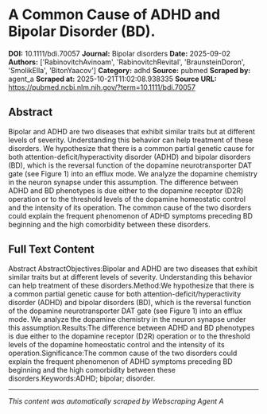# A Common Cause of ADHD and Bipolar Disorder (BD).

**DOI:** 10.1111/bdi.70057
**Journal:** Bipolar disorders
**Date:** 2025-09-02
**Authors:** ['RabinovitchAvinoam', 'RabinovitchRevital', 'BraunsteinDoron', 'SmolikElla', 'BitonYaacov']
**Category:** adhd
**Source:** pubmed
**Scraped by:** agent_a
**Scraped at:** 2025-10-21T11:02:08.938335
**Source URL:** https://pubmed.ncbi.nlm.nih.gov/?term=10.1111/bdi.70057

## Abstract

Bipolar and ADHD are two diseases that exhibit similar traits but at different levels of severity. Understanding this behavior can help treatment of these disorders.
We hypothesize that there is a common partial genetic cause for both attention-deficit/hyperactivity disorder (ADHD) and bipolar disorders (BD), which is the reversal function of the dopamine neurotransporter DAT gate (see Figure 1) into an efflux mode. We analyze the dopamine chemistry in the neuron synapse under this assumption.
The difference between ADHD and BD phenotypes is due either to the dopamine receptor (D2R) operation or to the threshold levels of the dopamine homeostatic control and the intensity of its operation.
The common cause of the two disorders could explain the frequent phenomenon of ADHD symptoms preceding BD beginning and the high comorbidity between these disorders.

## Full Text Content

Abstract AbstractObjectives:Bipolar and ADHD are two diseases that exhibit similar traits but at different levels of severity. Understanding this behavior can help treatment of these disorders.Method:We hypothesize that there is a common partial genetic cause for both attention-deficit/hyperactivity disorder (ADHD) and bipolar disorders (BD), which is the reversal function of the dopamine neurotransporter DAT gate (see Figure 1) into an efflux mode. We analyze the dopamine chemistry in the neuron synapse under this assumption.Results:The difference between ADHD and BD phenotypes is due either to the dopamine receptor (D2R) operation or to the threshold levels of the dopamine homeostatic control and the intensity of its operation.Significance:The common cause of the two disorders could explain the frequent phenomenon of ADHD symptoms preceding BD beginning and the high comorbidity between these disorders.Keywords:ADHD; bipolar; disorder.

---
*This content was automatically scraped by Webscraping Agent A*
